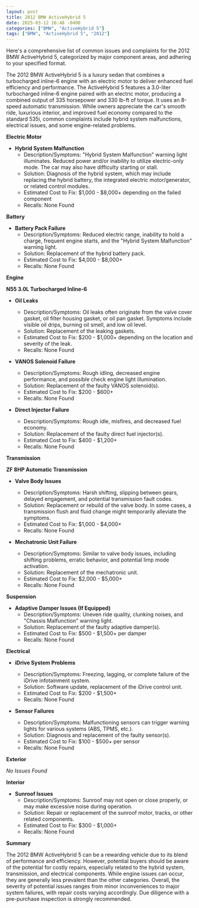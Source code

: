 ```yaml
---
layout: post
title: 2012 BMW ActiveHybrid 5
date: 2025-03-12 16:48 -0400
categories: ["BMW", "ActiveHybrid 5"]
tags: ["BMW", "ActiveHybrid 5", "2012"]
---
```

Here's a comprehensive list of common issues and complaints for the 2012 BMW ActiveHybrid 5, categorized by major component areas, and adhering to your specified format.

The 2012 BMW ActiveHybrid 5 is a luxury sedan that combines a turbocharged inline-6 engine with an electric motor to deliver enhanced fuel efficiency and performance. The ActiveHybrid 5 features a 3.0-liter turbocharged inline-6 engine paired with an electric motor, producing a combined output of 335 horsepower and 330 lb-ft of torque. It uses an 8-speed automatic transmission. While owners appreciate the car's smooth ride, luxurious interior, and improved fuel economy compared to the standard 535i, common complaints include hybrid system malfunctions, electrical issues, and some engine-related problems.

**Electric Motor**

*   **Hybrid System Malfunction**
    *   Description/Symptoms: "Hybrid System Malfunction" warning light illuminates. Reduced power and/or inability to utilize electric-only mode. The car may also have difficulty starting or stall.
    *   Solution: Diagnosis of the hybrid system, which may include replacing the hybrid battery, the integrated electric motor/generator, or related control modules.
    *   Estimated Cost to Fix: $1,000 - $8,000+ depending on the failed component
    *   Recalls: None Found

**Battery**

*   **Battery Pack Failure**
    *   Description/Symptoms: Reduced electric range, inability to hold a charge, frequent engine starts, and the "Hybrid System Malfunction" warning light.
    *   Solution: Replacement of the hybrid battery pack.
    *   Estimated Cost to Fix: $4,000 - $8,000+
    *   Recalls: None Found

**Engine**

**N55 3.0L Turbocharged Inline-6**

*   **Oil Leaks**
    *   Description/Symptoms: Oil leaks often originate from the valve cover gasket, oil filter housing gasket, or oil pan gasket. Symptoms include visible oil drips, burning oil smell, and low oil level.
    *   Solution: Replacement of the leaking gaskets.
    *   Estimated Cost to Fix: $200 - $1,000+ depending on the location and severity of the leak.
    *   Recalls: None Found

*   **VANOS Solenoid Failure**
    *   Description/Symptoms: Rough idling, decreased engine performance, and possible check engine light illumination.
    *   Solution: Replacement of the faulty VANOS solenoid(s).
    *   Estimated Cost to Fix: $200 - $600+
    *   Recalls: None Found

*   **Direct Injector Failure**
    *   Description/Symptoms: Rough idle, misfires, and decreased fuel economy.
    *   Solution: Replacement of the faulty direct fuel injector(s).
    *   Estimated Cost to Fix: $400 - $1,200+
    *   Recalls: None Found

**Transmission**

**ZF 8HP Automatic Transmission**

*   **Valve Body Issues**
    *   Description/Symptoms: Harsh shifting, slipping between gears, delayed engagement, and potential transmission fault codes.
    *   Solution: Replacement or rebuild of the valve body. In some cases, a transmission flush and fluid change might temporarily alleviate the symptoms.
    *   Estimated Cost to Fix: $1,000 - $4,000+
    *   Recalls: None Found

*   **Mechatronic Unit Failure**
    *   Description/Symptoms: Similar to valve body issues, including shifting problems, erratic behavior, and potential limp mode activation.
    *   Solution: Replacement of the mechatronic unit.
    *   Estimated Cost to Fix: $2,000 - $5,000+
    *   Recalls: None Found

**Suspension**

*   **Adaptive Damper Issues (If Equipped)**
    *   Description/Symptoms: Uneven ride quality, clunking noises, and "Chassis Malfunction" warning light.
    *   Solution: Replacement of the faulty adaptive damper(s).
    *   Estimated Cost to Fix: $500 - $1,500+ per damper
    *   Recalls: None Found

**Electrical**

*   **iDrive System Problems**
    *   Description/Symptoms: Freezing, lagging, or complete failure of the iDrive infotainment system.
    *   Solution: Software update, replacement of the iDrive control unit.
    *   Estimated Cost to Fix: $200 - $1,500+
    *   Recalls: None Found

*   **Sensor Failures**
    *   Description/Symptoms: Malfunctioning sensors can trigger warning lights for various systems (ABS, TPMS, etc.).
    *   Solution: Diagnosis and replacement of the faulty sensor(s).
    *   Estimated Cost to Fix: $100 - $500+ per sensor
    *   Recalls: None Found

**Exterior**

*No Issues Found*

**Interior**

*   **Sunroof Issues**
    *   Description/Symptoms: Sunroof may not open or close properly, or may make excessive noise during operation.
    *   Solution: Repair or replacement of the sunroof motor, tracks, or other related components.
    *   Estimated Cost to Fix: $300 - $1,000+
    *   Recalls: None Found

**Summary**

The 2012 BMW ActiveHybrid 5 can be a rewarding vehicle due to its blend of performance and efficiency. However, potential buyers should be aware of the potential for costly repairs, especially related to the hybrid system, transmission, and electrical components. While engine issues can occur, they are generally less prevalent than the other categories. Overall, the severity of potential issues ranges from minor inconveniences to major system failures, with repair costs varying accordingly. Due diligence with a pre-purchase inspection is strongly recommended.

